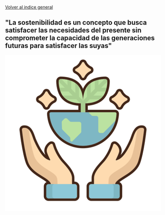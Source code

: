 [Volver al indice general](sostenibilidad/README.md)

"La sostenibilidad es un concepto que busca satisfacer las necesidades del presente sin comprometer la capacidad de las generaciones futuras para satisfacer las suyas"
-----
![Texto alternativo](../img/examen-opta.png)
